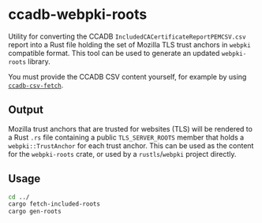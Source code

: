 # ccadb-webpki-roots

Utility for converting the CCADB `IncludedCACertificateReportPEMCSV.csv` report into a Rust file holding the set of
Mozilla TLS trust anchors in `webpki` compatible format. This tool can be used to generate an updated `webpki-roots`
library.

You must provide the CCADB CSV content yourself, for example by using [`ccadb-csv-fetch`](../ccadb-csv-fetch).

## Output

Mozilla trust anchors that are trusted for websites (TLS) will be rendered to a Rust `.rs` file containing a public 
`TLS_SERVER_ROOTS` member that holds a `webpki::TrustAnchor` for each trust anchor. This can be used as the content
for the `webpki-roots` crate, or used by a `rustls`/`webpki` project directly.

## Usage

```bash
cd ../
cargo fetch-included-roots
cargo gen-roots
```